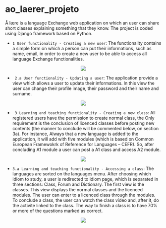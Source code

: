 # ao_laerer_projeto
 
Å lære is a language Exchange web application on which an user can share short classes explaining something that they know. The project is coded using Django framework based on Python.

- ` 1 User functionality - Creating a new user `: 
The functionality contains a simple form on which a person can put their informations, such as name, email, in order to create a new user to be able to access all language Exchange functionalities.
<p align="center">
<img src="https://user-images.githubusercontent.com/90400199/172085473-506eebff-bb10-4a06-ae9c-112b32749a5b.gif">
</p>


- ` 2.a User functionality - Updating a user`:
The application provide a view which allows a user to update their informations. In this view the user can change their profile image, their password and their name and surname.
<p align="center">
<img src="https://user-images.githubusercontent.com/90400199/172085604-80ba28ae-585d-421e-b555-2c6eadca0d7a.gif">
</p>


- ` 3 Learning and teaching functionality - Creating a new class`:
All registered users have the permission to create normal class, the Only requirement is the conclusion of licenced classes before posting new contents (the manner to conclude will be commented below, on section 3a). For instance, Always that a new language is added to the application, it will add with five modules (which is based on Common European Framewokrk of Reference for Languages – CEFR). So, after concluding A1 module a user can post a A1 class and access A2 module.
<p align="center">
<img src="https://user-images.githubusercontent.com/90400199/172085902-f715585c-ea9f-432f-a00a-3872eee7522b.gif">
</p>


- ` 3.a Learning and teaching functionality - Accessing a class `:
The languages are sorted on the languages menu. After choosing which idiom to study, a user is redirected to idiom page, which is separated in three sections: Class, Forum and Dictionary. The first view is the classes. This view displays the normal classes and the licenced modules. The user can enter to a licenced class through the modules. To conclude a class, the user can watch the class vídeo and, after it, do the activite linked to the class. The way to finish a class is to have 70% or more of the questions marked as correct.
<p align="center">
<img src="https://user-images.githubusercontent.com/90400199/172086382-ae6d325e-cc59-4722-b131-ffb95ea8f71a.gif">
</p>
